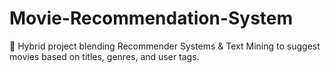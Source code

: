 # Movie-Recommendation-System
🚀 Hybrid project blending Recommender Systems &amp; Text Mining to suggest movies based on titles, genres, and user tags.
